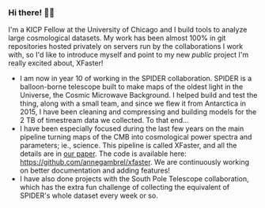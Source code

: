### Hi there! 👋:penguin:
I'm a KICP Fellow at the University of Chicago and I build tools to analyze large cosmological datasets. My work has been almost 100% in git repositories hosted privately on servers run by the collaborations I work with, so I'd like to introduce myself and point to my new *public* project I'm really excited about, XFaster!

* I am now in year 10 of working in the SPIDER collaboration. SPIDER is a balloon-borne telescope built to make maps of the oldest light in the Universe, the Cosmic Microwave Background. I helped build and test the thing, along with a small team, and since we flew it from Antarctica in 2015, I have been cleaning and compressing and building models for the 2 TB of timestream data we collected. To that end...
* I have been especially focused during the last few years on the main pipeline turning maps of the CMB into cosmological power spectra and parameters; ie., science. This pipeline is called XFaster, and all the details are in [our paper](https://arxiv.org/abs/2104.01172). The code is available here: https://github.com/annegambrel/xfaster. We are continuously working on better documentation and adding features!
* I have also done projects with the South Pole Telescope collaboration, which has the extra fun challenge of collecting the equivalent of SPIDER's whole dataset every week or so.

<!--
**annegambrel/annegambrel** is a ✨ _special_ ✨ repository because its `README.md` (this file) appears on your GitHub profile.

Here are some ideas to get you started:

- 🔭 I’m currently working on ...
- 🌱 I’m currently learning ...
- 👯 I’m looking to collaborate on ...
- 🤔 I’m looking for help with ...
- 💬 Ask me about ...
- 📫 How to reach me: ...
- 😄 Pronouns: ...
- ⚡ Fun fact: ...
-->
